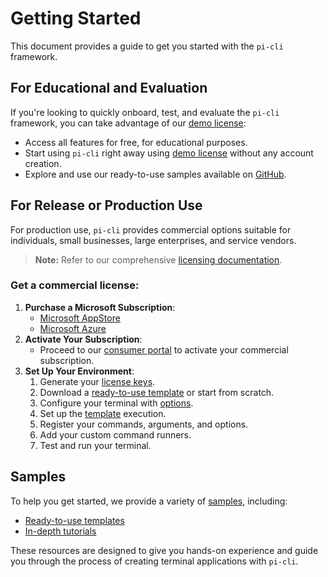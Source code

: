 # Getting Started
This document provides a guide to get you started with the `pi-cli` framework.

## For Educational and Evaluation
If you're looking to quickly onboard, test, and evaluate the `pi-cli` framework, you can take advantage of our [demo license](demo.md):

- Access all features for free, for educational purposes.
- Start using `pi-cli` right away using [demo license](demo.md) without any account creation.
- Explore and use our ready-to-use samples available on [GitHub](https://github.com/perpetualintelligence/docs/tree/main/samples).

## For Release or Production Use
For production use, `pi-cli` provides commercial options suitable for individuals, small businesses, large enterprises, and service vendors.

> **Note:** Refer to our comprehensive [licensing documentation](licensing/intro.md).

### Get a commercial license:
1. **Purchase a Microsoft Subscription**: 
   - [Microsoft AppStore](../buying/buyonmsappsource.md)
   - [Microsoft Azure](../buying/buyonmsazure.md)
2. **Activate Your Subscription**: 
   - Proceed to our [consumer portal](https://www.consumer.perpetualintelligence.com/) to activate your commercial subscription.
3. **Set Up Your Environment**: 
   1. Generate your [license keys](licensing/licensekeys.md).
   2. Download a [ready-to-use template](https://github.com/perpetualintelligence/docs/tree/main/samples/templates/terminal) or start from scratch.
   3. Configure your terminal with [options](options.md).
   4. Set up the [template](templates.md) execution.
   5. Register your commands, arguments, and options.
   6. Add your custom command runners.
   7. Test and run your terminal.


## Samples
To help you get started, we provide a variety of [samples](samples.md), including:

- [Ready-to-use templates](https://github.com/perpetualintelligence/docs/tree/main/samples/templates/picli)
- [In-depth tutorials](https://github.com/perpetualintelligence/docs/tree/main/samples/tutorials/picli)

These resources are designed to give you hands-on experience and guide you through the process of creating terminal applications with `pi-cli`.
